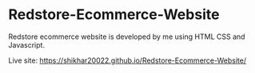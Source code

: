 # Redstore-Ecommerce-Website
Redstore ecommerce website is developed by me using HTML CSS and Javascript.

Live site: https://shikhar20022.github.io/Redstore-Ecommerce-Website/
